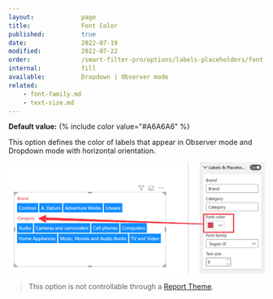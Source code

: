 ```yaml
---
layout:             page
title:              Font Color
published:          true
date:               2022-07-19
modified:           2022-07-22
order:              /smart-filter-pro/options/labels-placeholders/font-color
internal:           fill
available:          Dropdown | Observer mode
related:
    - font-family.md
    - text-size.md
---
```


**Default value:** {% include color value="#A6A6A6" %}

This option defines the color of labels that appear in Observer mode and Dropdown mode with horizontal orientation.  

<img src="images/font-color.png" width="600">   

> This option is not controllable through a [Report Theme](../../features/themes.md).